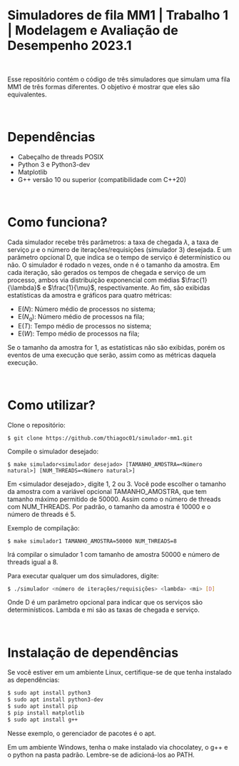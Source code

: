 # Simuladores de fila MM1 | Trabalho 1 | Modelagem e Avaliação de Desempenho 2023.1

<br>

Esse repositório contém o código de três simuladores que simulam uma fila MM1 de três formas diferentes. O objetivo é mostrar que eles são equivalentes.

<br>

# Dependências

- Cabeçalho de threads POSIX
- Python 3 e Python3-dev
- Matplotlib
- G++ versão 10 ou superior (compatibilidade com C++20)

<br>

# Como funciona?

Cada simulador recebe três parâmetros: a taxa de chegada $\lambda$, a taxa de serviço $\mu$ e o número de iterações/requisições (simulador 3) desejada. E um parâmetro opcional D, que indica se o tempo de serviço é determínistico ou não. O simulador é rodado n vezes, onde n é o tamanho da amostra. Em cada iteração, são gerados os tempos de chegada e serviço de um processo, ambos via distribuição exponencial com médias $\frac{1}{\lambda}$ e $\frac{1}{\mu}$, respectivamente. Ao fim, são exibidas estatísticas da amostra e gráficos para quatro métricas:

- E($N$): Número médio de processos no sistema;
- E($N_q$): Número médio de processos na fila;
- E($T$): Tempo médio de processos no sistema;
- E($W$): Tempo médio de processos na fila;

Se o tamanho da amostra for 1, as estatísticas não são exibidas, porém os eventos de uma execução que serão, assim como as métricas daquela execução.

<br>

# Como utilizar?

Clone o repositório:

```shell
$ git clone https://github.com/thiagoc01/simulador-mm1.git
```

Compile o simulador desejado:

```shell
$ make simulador<simulador desejado> [TAMANHO_AMOSTRA=<Número natural>] [NUM_THREADS=<Número natural>]
```

Em \<simulador desejado\>, digite 1, 2 ou 3.
Você pode escolher o tamanho da amostra com a variável opcional TAMANHO_AMOSTRA, que tem tamanho máximo permitido de 50000. Assim como o número de threads com NUM_THREADS. Por padrão, o tamanho da amostra é 10000 e o número de threads é 5. 

Exemplo de compilação:

```shell
$ make simulador1 TAMANHO_AMOSTRA=50000 NUM_THREADS=8
```

Irá compilar o simulador 1 com tamanho de amostra 50000 e número de threads igual a 8.

Para executar qualquer um dos simuladores, digite:

```bash
$ ./simulador <número de iterações/requisições> <lambda> <mi> [D]
```

Onde D é um parâmetro opcional para indicar que os serviços são determinísticos. Lambda e mi são as taxas de chegada e serviço.

<br>

# Instalação de dependências

Se você estiver em um ambiente Linux, certifique-se de que tenha instalado as dependências:

```bash
$ sudo apt install python3
$ sudo apt install python3-dev
$ sudo apt install pip
$ pip install matplotlib
$ sudo apt install g++
```

Nesse exemplo, o gerenciador de pacotes é o apt.

Em um ambiente Windows, tenha o make instalado via chocolatey, o g++ e o python na pasta padrão. Lembre-se de adicioná-los ao PATH.




